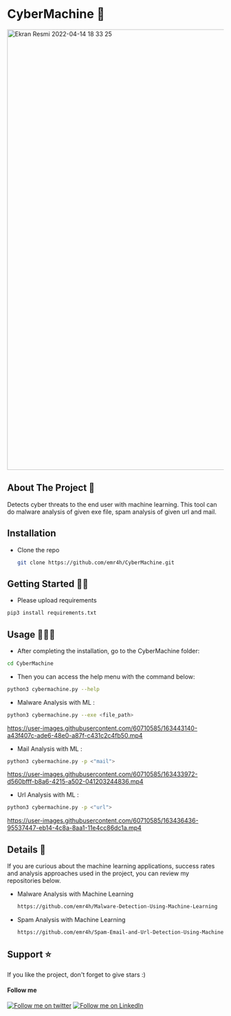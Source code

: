 # CyberMachine 🤖
<img width="1026" alt="Ekran Resmi 2022-04-14 18 33 25" src="https://user-images.githubusercontent.com/60710585/163424431-3da87b14-2053-4733-bb85-d1bf62b31690.png">

<!-- ABOUT THE PROJECT -->
## About The Project 📰
 Detects cyber threats to the end user with machine learning. This tool can do malware analysis of given exe file, spam analysis of given url and mail.
 
  ## Installation

* Clone the repo
 
   ```sh
   git clone https://github.com/emr4h/CyberMachine.git
   ```
<!-- GETTING STARTED -->
## Getting Started 🕵️‍♂️
 * Please upload requirements

```sh
pip3 install requirements.txt
```
   
<!-- USAGE EXAMPLES -->
## Usage 👨🏻‍💻

* After completing the installation, go to the CyberMachine folder:
```sh
cd CyberMachine
```
* Then you can access the help menu with the command below:
```sh
python3 cybermachine.py --help
```
* Malware Analysis with ML :
```sh
python3 cybermachine.py --exe <file_path> 
```

https://user-images.githubusercontent.com/60710585/163443140-a43f407c-ade6-48e0-a87f-c431c2c4fb50.mp4


* Mail Analysis with ML :
```sh
python3 cybermachine.py -p <"mail"> 
```

https://user-images.githubusercontent.com/60710585/163433972-d560bfff-b8a6-4215-a502-041203244836.mp4


* Url Analysis with ML :
```sh
python3 cybermachine.py -p <"url"> 
```

https://user-images.githubusercontent.com/60710585/163436436-95537447-eb14-4c8a-8aa1-11e4cc86dc1a.mp4


<!-- Details -->
## Details 👀

If you are curious about the machine learning applications, success rates and analysis approaches used in the project, you can review my repositories below.


* Malware Analysis with Machine Learning
 
   ```sh
   https://github.com/emr4h/Malware-Detection-Using-Machine-Learning
   ```
* Spam Analysis with Machine Learning
 
   ```sh
   https://github.com/emr4h/Spam-Email-and-Url-Detection-Using-Machine-Learning 
   ```

<!-- Support -->
## Support ⭐️

If you like the project, don't forget to give stars :)


#### Follow me
[![Follow me on twitter](https://img.shields.io/twitter/follow/emrahyldrw.svg?style=social)](https://twitter.com/intent/follow?screen_name=emrahyldrw) 
[![Follow me on LinkedIn](https://img.shields.io/badge/LinkedIn-emr4h-blue?style=flat&logo=linkedin&logoColor=b0c0c0&labelColor=363D44)](https://www.linkedin.com/in/emr4h/)

